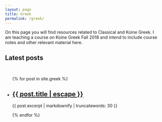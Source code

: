 ```yaml
---
layout: page
title: Greek
permalink: /greek/
---
```


On this page you will find resources related to Classical and Koine Greek. I am teaching a course on Koine Greek Fall 2018 and intend to include course notes and other relevant material here.    

<h2>Latest posts</h2>

<div>&nbsp;</div>

<ul class="post-list">
  {% for post in site.greek %}
<li>

<div>

<h2>
  <a class="post-link" href="{{ post.url | relative_url }}" title="{{ post.title }}">{{ post.title | escape }}</a>
</h2>

<span>{{ post.excerpt | markdownify | truncatewords: 30 }}</span>

</div>
</li>
{% endfor %}
</ul>